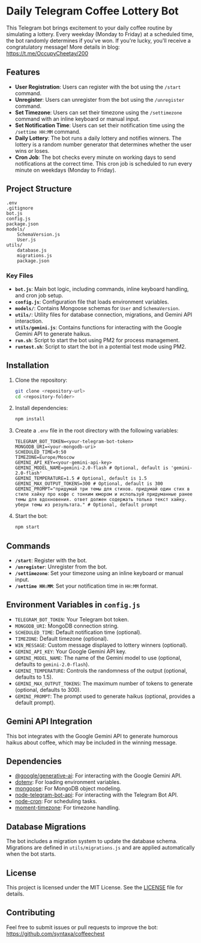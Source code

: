 
# Daily Telegram Coffee Lottery Bot

This Telegram bot brings excitement to your daily coffee routine by simulating a lottery. Every weekday (Monday to Friday) at a scheduled time, the bot randomly determines if you've won. If you're lucky, you'll receive a congratulatory message! More details in blog: https://t.me/OccupyCheetay/200

## Features

- **User Registration**: Users can register with the bot using the `/start` command.
- **Unregister**: Users can unregister from the bot using the `/unregister` command.
- **Set Timezone**: Users can set their timezone using the `/settimezone` command with an inline keyboard or manual input.
- **Set Notification Time**: Users can set their notification time using the `/settime HH:MM` command.
- **Daily Lottery**: The bot runs a daily lottery and notifies winners. The lottery is a random number generator that determines whether the user wins or loses.
- **Cron Job**: The bot checks every minute on working days to send notifications at the correct time. This cron job is scheduled to run every minute on weekdays (Monday to Friday).

## Project Structure

```
.env
.gitignore
bot.js
config.js
package.json
models/
    SchemaVersion.js
    User.js
utils/
    database.js
    migrations.js
    package.json
```

### Key Files

- **`bot.js`**: Main bot logic, including commands, inline keyboard handling, and cron job setup.
- **`config.js`**: Configuration file that loads environment variables.
- **`models/`**: Contains Mongoose schemas for `User` and `SchemaVersion`.
- **`utils/`**: Utility files for database connection, migrations, and Gemini API interaction.
- **`utils/gemini.js`**: Contains functions for interacting with the Google Gemini API to generate haikus.
- **`run.sh`**: Script to start the bot using PM2 for process management.
- **`runtest.sh`**: Script to start the bot in a potential test mode using PM2.

## Installation

1. Clone the repository:
   ```bash
   git clone <repository-url>
   cd <repository-folder>
   ```

2. Install dependencies:
   ```bash
   npm install
   ```

3. Create a `.env` file in the root directory with the following variables:
   ```env
   TELEGRAM_BOT_TOKEN=<your-telegram-bot-token>
   MONGODB_URI=<your-mongodb-uri>
   SCHEDULED_TIME=9:50
   TIMEZONE=Europe/Moscow
   GEMINI_API_KEY=<your-gemini-api-key>
   GEMINI_MODEL_NAME=gemini-2.0-flash # Optional, default is 'gemini-2.0-flash'
   GEMINI_TEMPERATURE=1.5 # Optional, default is 1.5
   GEMINI_MAX_OUTPUT_TOKENS=300 # Optional, default is 300
   GEMINI_PROMPT="придумай три темы для стихов. придумай один стих в стиле хайку про кофе с тонким юмором и используй придуманные ранее темы для вдохновения. ответ должен содержать только текст хайку. убери темы из результата." # Optional, default prompt
   ```

4. Start the bot:
   ```bash
   npm start
   ```

## Commands

- **`/start`**: Register with the bot.
- **`/unregister`**: Unregister from the bot.
- **`/settimezone`**: Set your timezone using an inline keyboard or manual input.
- **`/settime HH:MM`**: Set your notification time in `HH:MM` format.

## Environment Variables in `config.js`

- `TELEGRAM_BOT_TOKEN`: Your Telegram bot token.
- `MONGODB_URI`: MongoDB connection string.
- `SCHEDULED_TIME`: Default notification time (optional).
- `TIMEZONE`: Default timezone (optional).
- `WIN_MESSAGE`: Custom message displayed to lottery winners (optional).
- `GEMINI_API_KEY`: Your Google Gemini API key.
- `GEMINI_MODEL_NAME`: The name of the Gemini model to use (optional, defaults to `gemini-2.0-flash`).
- `GEMINI_TEMPERATURE`: Controls the randomness of the output (optional, defaults to 1.5).
- `GEMINI_MAX_OUTPUT_TOKENS`: The maximum number of tokens to generate (optional, defaults to 300).
- `GEMINI_PROMPT`: The prompt used to generate haikus (optional, provides a default prompt).

## Gemini API Integration

This bot integrates with the Google Gemini API to generate humorous haikus about coffee, which may be included in the winning message.

## Dependencies

- [@google/generative-ai](https://www.npmjs.com/package/@google/generative-ai): For interacting with the Google Gemini API.
- [dotenv](https://www.npmjs.com/package/dotenv): For loading environment variables.
- [mongoose](https://www.npmjs.com/package/mongoose): For MongoDB object modeling.
- [node-telegram-bot-api](https://www.npmjs.com/package/node-telegram-bot-api): For interacting with the Telegram Bot API.
- [node-cron](https://www.npmjs.com/package/node-cron): For scheduling tasks.
- [moment-timezone](https://www.npmjs.com/package/moment-timezone): For timezone handling.

## Database Migrations

The bot includes a migration system to update the database schema. Migrations are defined in `utils/migrations.js` and are applied automatically when the bot starts.

## License

This project is licensed under the MIT License. See the [LICENSE](LICENSE) file for details.

## Contributing

Feel free to submit issues or pull requests to improve the bot: https://github.com/syntaxa/coffeechest
